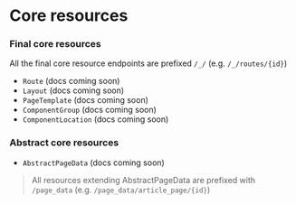 # Core resources

### Final core resources
All the final core resource endpoints are prefixed `/_/` (e.g. `/_/routes/{id}`)
- `Route` (docs coming soon)
- `Layout` (docs coming soon)
- `PageTemplate` (docs coming soon)
- `ComponentGroup` (docs coming soon)
- `ComponentLocation` (docs coming soon)

### Abstract core resources
- `AbstractPageData` (docs coming soon)
> All resources extending AbstractPageData are prefixed with `/page_data` (e.g. `/page_data/article_page/{id}`)
